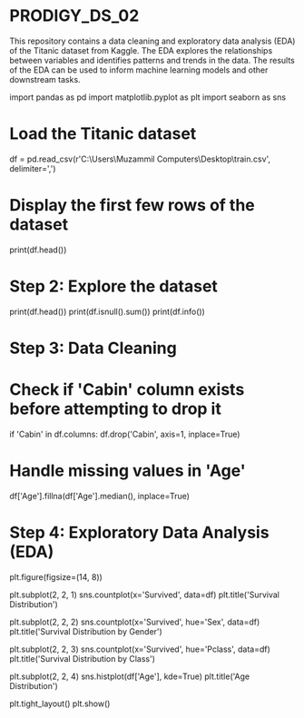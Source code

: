 # PRODIGY_DS_02
This repository contains a data cleaning and exploratory data analysis (EDA) of the Titanic dataset from Kaggle. The EDA explores the relationships between variables and identifies patterns and trends in the data. The results of the EDA can be used to inform machine learning models and other downstream tasks.


import pandas as pd
import matplotlib.pyplot as plt
import seaborn as sns

# Load the Titanic dataset
df = pd.read_csv(r'C:\Users\Muzammil Computers\Desktop\train.csv',  delimiter=',')

# Display the first few rows of the dataset
print(df.head())

# Step 2: Explore the dataset
print(df.head())
print(df.isnull().sum())
print(df.info())

# Step 3: Data Cleaning
# Check if 'Cabin' column exists before attempting to drop it
if 'Cabin' in df.columns:
    df.drop('Cabin', axis=1, inplace=True)

# Handle missing values in 'Age'
df['Age'].fillna(df['Age'].median(), inplace=True)

# Step 4: Exploratory Data Analysis (EDA)
plt.figure(figsize=(14, 8))

plt.subplot(2, 2, 1)
sns.countplot(x='Survived', data=df)
plt.title('Survival Distribution')

plt.subplot(2, 2, 2)
sns.countplot(x='Survived', hue='Sex', data=df)
plt.title('Survival Distribution by Gender')

plt.subplot(2, 2, 3)
sns.countplot(x='Survived', hue='Pclass', data=df)
plt.title('Survival Distribution by Class')

plt.subplot(2, 2, 4)
sns.histplot(df['Age'], kde=True)
plt.title('Age Distribution')

plt.tight_layout()
plt.show()

